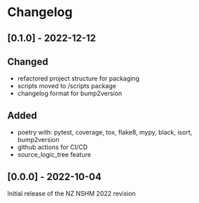 # Changelog

## [0.1.0] - 2022-12-12

## Changed
 - refactored project structure for packaging
 - scripts moved to /scripts package
 - changelog format for bump2version

## Added
 - poetry with: pytest, coverage, tox, flake8, mypy, black, isort, bump2version
 - github actions for CI/CD
 - source_logic_tree feature

## [0.0.0] - 2022-10-04
Initial release of the NZ NSHM 2022 revision
